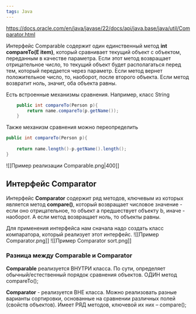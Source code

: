 ```yaml
---
tags: Java 
--- 
```


https://docs.oracle.com/en/java/javase/22/docs/api/java.base/java/util/Comparator.html 

Интерфейс Comparable содержит один единственный метод **int compareTo(E item)**, который сравнивает текущий объект с объектом, переданным в качестве параметра. Если этот метод возвращает отрицательное число, то текущий объект будет располагаться перед тем, который передается через параметр. Если метод вернет положительное число, то, наоборот, после второго объекта. Если метод возвратит ноль, значит, оба объекта равны.


Есть встроенные механизмы сравнения. Например, класс String
```java
    public int compareTo(Person p){
        return name.compareTo(p.getName());
    }
```

Также механизм сравнения можно переопределить
```java
public int compareTo(Person p){
     
    return name.length()-p.getName().length();
}
```

![[Пример реализации Comparable.png|400]]
## Интерфейс Comparator
Интерфейс **Comparator** содержит ряд методов, ключевым из которых является метод **compare()**, который возвращает числовое значение - если оно отрицательное, то объект a предшествует объекту b, иначе - наоборот. А если метод возвращает ноль, то объекты равны.

Для применения интерфейса нам сначала надо создать класс компаратора,
который реализует этот интерфейс.
![[Пример Comparator.png]]
![[Пример Comparator sort.png]]

### Разница между Comparable и Comparator
**Comparable** реализуется ВНУТРИ класса. По сути, определяет обычный/естественный порядок сравнения объектов. ОДИН метод compareTo(); 

**Comparator** - реализуется ВНЕ класса.
Можно реализовать разные варианты сортировки, основанные на сравнении различных полей (свойств объектов). Имеет РЯД методов, ключевой их них – compare();
